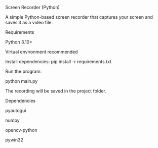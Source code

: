Screen Recorder (Python)

A simple Python-based screen recorder that captures your screen and saves it as a video file.

Requirements

Python 3.10+

Virtual environment recommended

Install dependencies:
pip install -r requirements.txt

Run the program:

python main.py

The recording will be saved in the project folder.

Dependencies

pyautogui

numpy

opencv-python

pywin32